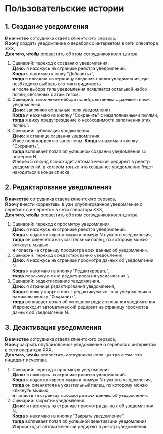 # Пользовательские истории

## 1. Создание уведомления

**В качестве** сотрудника отдела клиентского сервиса, \
**Я хочу** создать уведомление о перебоях с интернетом в сети оператора XXX, \
**Для того, чтобы** оповестить об этом сотрудников колл-центра.

1. Сценарий: переход к созданию уведомления. \
   **Дано:** я нахожусь на странице реестра уведомлений. \
   **Когда** я нажимаю кнопку "Добавить+", \
   **тогда** я попадаю на страницу создания нового уведомления, где необходимо выбрать его тип и видимость \
   **и** после выбора типа уведомления появляется остальной набор полей, связанных с этим типом.
2. Сценарий: заполнение набора полей, связанных с данным типом уведомления. \
   **Дано:** заполняю остальные поля уведомления. \
   **Когда** я нажимаю на кнопку "Сохранить" с незаполненными полями, \
   **тогда** я вижу предупреждение о необходимости заполнения этих полей. \
3. Сценарий: публикация уведомления. \
   **Дано:** я странице создания уведомления, \
   **И** все поля корректно заполнены.
   **Когда** я нажимаю кнопку "Сохранить", \
   **тогда** всплывает попап об успешном создании уведомления за номером N \
   **И** через 5 секунд происходит автоматический редирект в реестр уведомлений, в котором только что созданное уведомление будет находиться в конце списка.

## 2. Редактирование уведомления

**В качестве** сотрудника отдела клиентского сервиса, \
**Я хочу** внести коррективы в уже опубликованное уведомление о перебоях с интернетом в сети оператора XXX, \
**Для того, чтобы** оповестить об этом сотрудников колл-центра.

1. Сценарий: переход к просмотру уведомления. \
   **Дано:** я нахожусь на странице реестра уведомлений. \
   **Когда** я подвожу курсор мыши к номеру N нужного уведомления, \
   **тогда** он сменяется на указательный палец, по которому можно кликнуть мышью, \
   **и** попасть на страницу просмотра всех данных об уведомлении.
2. Сценарий: переход к редактированию уведомления. \
   **Дано:** я нахожусь на странице просмотра данных об уведомлении N. \
   **Когда** я нажимаю на кнопку "Редактировать", \
   **тогда** перехожу в окно редактирования уведомления. \
3. Сценарий: редактирование уведомления. \
   **Дано:** я странице редактирования уведомления, \
   **Когда** я вношу коррективы в редактируемые поля уведомления и нажимаю кнопку "Сохранить", \
   **тогда** всплывает попап об успешном редактировании уведомления \
   **И** происходит автоматический редирект на страницу просмотра данных об уведомлении N.

## 3. Деактивация уведомления

**В качестве** сотрудника отдела клиентского сервиса, \
**Я хочу** закрыть опубликованное уведомление о перебоях с интернетом в сети оператора XXX, \
**Для того, чтобы** оповестить сотрудников колл-центра о том, что инцидент исчерпан.

1. Сценарий: переход к просмотру уведомления. \
   **Дано:** я нахожусь на странице реестра уведомлений. \
   **Когда** я подвожу курсор мыши к номеру N нужного уведомления, \
   **тогда** он сменяется на указательный палец, по которому можно кликнуть мышью, \
   **и** попасть на страницу просмотра всех данных об уведомлении.
2. Сценарий: закрытие уведомления. \
   **Дано:** я нахожусь на странице просмотра данных об уведомлении N. \
   **Когда** я нажимаю на кнопку "Закрыть уведомление", \
   **тогда** всплывает попап об успешной деактивации уведомления \
   **И** происходит автоматический редирект в реестр уведомлений